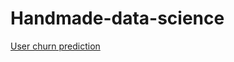 # Handmade-data-science
[User churn prediction](https://github.com/RuslanOraev/handmade-data-science/blob/main/notebooks/courseworks/Coursework_ML.ipynb)
